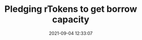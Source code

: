 ---
title: Pledging rTokens to get borrow capacity
sidebar_position: 2
date: 2021-09-04 12:33:07
---